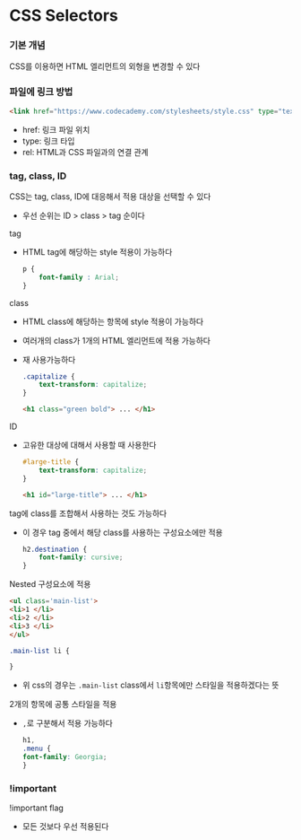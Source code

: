 # CSS Selectors
### 기본 개념
CSS를 이용하면 HTML 엘리먼트의 외형을 변경할 수 있다

### 파일에 링크 방법
```html
<link href="https://www.codecademy.com/stylesheets/style.css" type="text/css" rel="stylesheet">
```

- href: 링크 파일 위치
- type: 링크 타입
- rel: HTML과 CSS 파일과의 연결 관계


### tag, class, ID
CSS는 tag, class, ID에 대응해서 적용 대상을 선택할 수 있다
- 우선 순위는 ID > class > tag 순이다

tag
- HTML tag에 해당하는 style 적용이 가능하다
    ```css
    p {
        font-family : Arial;
    }
    ```

class
- HTML class에 해당하는 항목에 style 적용이 가능하다
- 여러개의 class가 1개의 HTML 엘리먼트에 적용 가능하다
- 재 사용가능하다
    ```css
    .capitalize {
        text-transform: capitalize;
    }
    ```

    ```HTML
    <h1 class="green bold"> ... </h1>
    ```

ID
- 고유한 대상에 대해서 사용할 때 사용한다
    ```css
    #large-title {
        text-transform: capitalize;
    }
    ````

    ```HTML
    <h1 id="large-title"> ... </h1>
    ```

tag에 class를 조합해서 사용하는 것도 가능하다
- 이 경우 tag 중에서 해당 class를 사용하는 구성요소에만 적용
    ```css
    h2.destination {
        font-family: cursive;
    }
    ```

Nested 구성요소에 적용
   ```HTML
   <ul class='main-list'>
   <li>1 </li>
   <li>2 </li>
   <li>3 </li>
   </ul>
   ```

   ```css
   .main-list li {

   }
   ```

- 위 css의 경우는 `.main-list` class에서 `li`항목에만 스타일을 적용하겠다는 뜻


2개의 항목에 공통 스타일을 적용
- `,`로 구분해서 적용 가능하다
    ```css
    h1, 
    .menu {
    font-family: Georgia;
    }
    ```

### !important
!important flag
- 모든 것보다 우선 적용된다